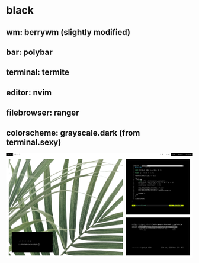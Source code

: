 # black

## wm: berrywm (slightly modified)
## bar: polybar
## terminal: termite
## editor: nvim
## filebrowser: ranger
## colorscheme: grayscale.dark (from terminal.sexy)

![preview](preview.png)
